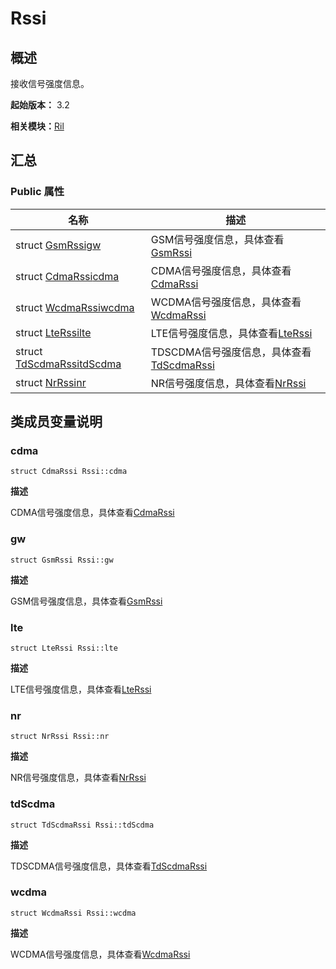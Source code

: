 # Rssi


## 概述

接收信号强度信息。

**起始版本：** 3.2

**相关模块：**[Ril](_ril_v10.md)


## 汇总


### Public 属性

| 名称 | 描述 | 
| -------- | -------- |
| struct [GsmRssi](_gsm_rssi_v10.md)[gw](#gw) | GSM信号强度信息，具体查看[GsmRssi](_gsm_rssi_v10.md) | 
| struct [CdmaRssi](_cdma_rssi_v10.md)[cdma](#cdma) | CDMA信号强度信息，具体查看[CdmaRssi](_cdma_rssi_v10.md) | 
| struct [WcdmaRssi](_wcdma_rssi_v10.md)[wcdma](#wcdma) | WCDMA信号强度信息，具体查看[WcdmaRssi](_wcdma_rssi_v10.md) | 
| struct [LteRssi](_lte_rssi_v10.md)[lte](#lte) | LTE信号强度信息，具体查看[LteRssi](_lte_rssi_v10.md) | 
| struct [TdScdmaRssi](_td_scdma_rssi_v10.md)[tdScdma](#tdscdma) | TDSCDMA信号强度信息，具体查看[TdScdmaRssi](_td_scdma_rssi_v10.md) | 
| struct [NrRssi](_nr_rssi_v10.md)[nr](#nr) | NR信号强度信息，具体查看[NrRssi](_nr_rssi_v10.md) | 


## 类成员变量说明


### cdma

```
struct CdmaRssi Rssi::cdma
```
**描述**

CDMA信号强度信息，具体查看[CdmaRssi](_cdma_rssi_v10.md)


### gw

```
struct GsmRssi Rssi::gw
```
**描述**

GSM信号强度信息，具体查看[GsmRssi](_gsm_rssi_v10.md)


### lte

```
struct LteRssi Rssi::lte
```
**描述**

LTE信号强度信息，具体查看[LteRssi](_lte_rssi_v10.md)


### nr

```
struct NrRssi Rssi::nr
```
**描述**

NR信号强度信息，具体查看[NrRssi](_nr_rssi_v10.md)


### tdScdma

```
struct TdScdmaRssi Rssi::tdScdma
```
**描述**

TDSCDMA信号强度信息，具体查看[TdScdmaRssi](_td_scdma_rssi_v10.md)


### wcdma

```
struct WcdmaRssi Rssi::wcdma
```
**描述**

WCDMA信号强度信息，具体查看[WcdmaRssi](_wcdma_rssi_v10.md)
